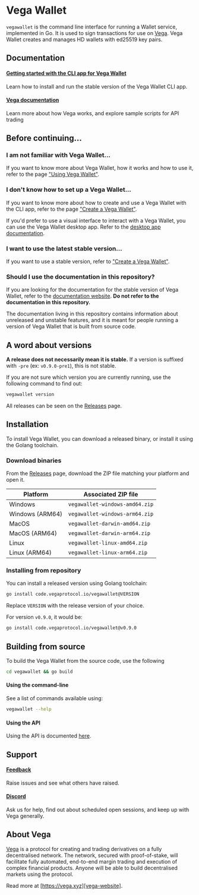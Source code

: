 # Vega Wallet

`vegawallet` is the command line interface for running a Wallet service, implemented in Go. It is used to sign transactions for use on [Vega](#about-vega). Vega Wallet creates and manages HD wallets with ed25519 key pairs.

## Documentation

#### [Getting started with the CLI app for Vega Wallet][vega-documentation-website-create-wallet]
Learn how to install and run the stable version of the Vega Wallet CLI app.

#### [Vega documentation][vega-documentation-website]
Learn more about how Vega works, and explore sample scripts for API trading

## Before continuing...

### I am not familiar with Vega Wallet...

If you want to know more about Vega Wallet, how it works and how to use it, refer to the page ["Using Vega Wallet"][vega-wallet-documentation-website].

### I don't know how to set up a Vega Wallet...

If you want to know more about how to create and use a Vega Wallet with the CLI app, refer to the page ["Create a Vega Wallet"][vega-documentation-website-create-wallet].

If you'd prefer to use a visual interface to interact with a Vega Wallet, you can use the Vega Wallet desktop app. Refer to the [desktop app documentation][vega-wallet-desktop-getting-started].  

### I want to use the latest stable version...

If you want to use a stable version, refer to ["Create a Vega Wallet"][vega-documentation-website-create-wallet].

### Should I use the documentation in this repository?

If you are looking for the documentation for the stable version of Vega Wallet, refer to the [documentation website][vega-wallet-documentation-website]. **Do not refer to the documentation in this repository.**

The documentation living in this repository contains information about unreleased and unstable features, and it is meant for people running a version of Vega Wallet that is built from source code.

## A word about versions

**A release does not necessarily mean it is stable.** If a version is suffixed with `-pre` (ex: `v0.9.0-pre1`), this is not stable.

If you are not sure which version you are currently running, use the following command to find out:

```sh
vegawallet version
```

All releases can be seen on the [Releases][github-releases] page.

## Installation

To install Vega Wallet, you can download a released binary, or install it using the Golang toolchain.

### Download binaries

From the [Releases][github-releases] page, download the ZIP file matching your platform and open it.

|  Platform       | Associated ZIP file            |
|-----------------|--------------------------------|
| Windows         | `vegawallet-windows-amd64.zip` |
| Windows (ARM64) | `vegawallet-windows-arm64.zip` |
| MacOS           | `vegawallet-darwin-amd64.zip`  |
| MacOS (ARM64)   | `vegawallet-darwin-arm64.zip`  |
| Linux           | `vegawallet-linux-amd64.zip`   |
| Linux (ARM64)   | `vegawallet-linux-arm64.zip`   |


### Installing from repository

You can install a released version using Golang toolchain:

```sh
go install code.vegaprotocol.io/vegawallet@VERSION
```

Replace `VERSION` with the release version of your choice.

For version `v0.9.0`, it would be:

```sh
go install code.vegaprotocol.io/vegawallet@v0.9.0
```

## Building from source

To build the Vega Wallet from the source code, use the following 

```sh
cd vegawallet && go build
```

#### Using the command-line

See a list of commands available using:

```sh
vegawallet --help
```

#### Using the API

Using the API is documented [here](service/README.md).

## Support

#### [Feedback][feedback]
Raise issues and see what others have raised.

#### [Discord][discord]
Ask us for help, find out about scheduled open sessions, and keep up with Vega
generally.

## About Vega

[Vega][vega-website] is a protocol for creating and trading derivatives on a fully decentralised network. The network, secured with proof-of-stake, will facilitate fully automated, end-to-end margin trading and execution of complex financial products. Anyone will be able to build decentralised markets using the protocol.

Read more at [https://vega.xyz][vega-website].

[vega-website]: https://vega.xyz
[vega-documentation-website]: https://docs.vega.xyz
[vega-documentation-website-create-wallet]: https://docs.vega.xyz/docs/tools/vega-wallet/CLI-wallet/create-wallet
[vega-wallet-documentation-website]: https://docs.vega.xyz/docs/tools/vega-wallet/
[vega-wallet-desktop-getting-started]: https://docs.vega.xyz/docs/tools/vega-wallet/desktop-app/latest/getting-started
[feedback]: https://github.com/vegaprotocol/feedback/discussions/
[discord]: https://vega.xyz/discord
[github-releases]: https://github.com/vegaprotocol/vegawallet/releases
